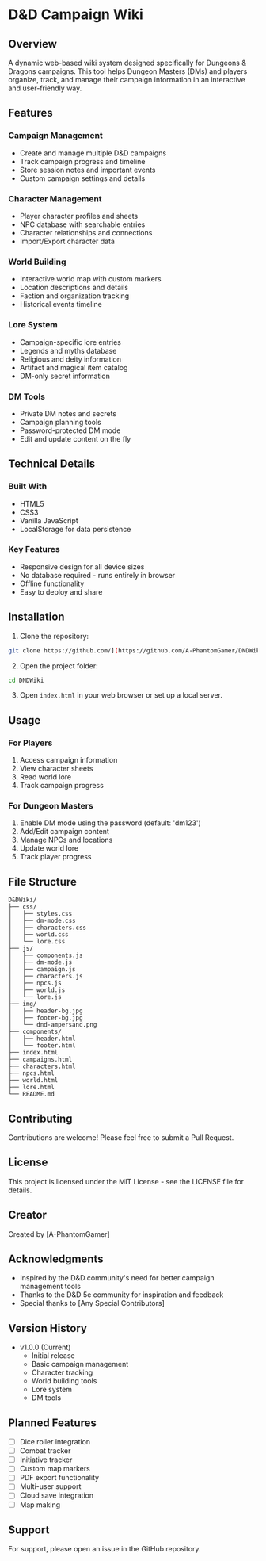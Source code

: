 # D&D Campaign Wiki

## Overview
A dynamic web-based wiki system designed specifically for Dungeons & Dragons campaigns. This tool helps Dungeon Masters (DMs) and players organize, track, and manage their campaign information in an interactive and user-friendly way.

## Features

### Campaign Management
- Create and manage multiple D&D campaigns
- Track campaign progress and timeline
- Store session notes and important events
- Custom campaign settings and details

### Character Management
- Player character profiles and sheets
- NPC database with searchable entries
- Character relationships and connections
- Import/Export character data

### World Building
- Interactive world map with custom markers
- Location descriptions and details
- Faction and organization tracking
- Historical events timeline

### Lore System
- Campaign-specific lore entries
- Legends and myths database
- Religious and deity information
- Artifact and magical item catalog
- DM-only secret information

### DM Tools
- Private DM notes and secrets
- Campaign planning tools
- Password-protected DM mode
- Edit and update content on the fly

## Technical Details

### Built With
- HTML5
- CSS3
- Vanilla JavaScript
- LocalStorage for data persistence

### Key Features
- Responsive design for all device sizes
- No database required - runs entirely in browser
- Offline functionality
- Easy to deploy and share

## Installation

1. Clone the repository:
```bash
git clone https://github.com/](https://github.com/A-PhantomGamer/DNDWiki
```

2. Open the project folder:
```bash
cd DNDWiki
```

3. Open `index.html` in your web browser or set up a local server.

## Usage

### For Players
1. Access campaign information
2. View character sheets
3. Read world lore
4. Track campaign progress

### For Dungeon Masters
1. Enable DM mode using the password (default: 'dm123')
2. Add/Edit campaign content
3. Manage NPCs and locations
4. Update world lore
5. Track player progress

## File Structure
```
D&DWiki/
├── css/
│   ├── styles.css
│   ├── dm-mode.css
│   ├── characters.css
│   ├── world.css
│   └── lore.css
├── js/
│   ├── components.js
│   ├── dm-mode.js
│   ├── campaign.js
│   ├── characters.js
│   ├── npcs.js
│   ├── world.js
│   └── lore.js
├── img/
│   ├── header-bg.jpg
│   ├── footer-bg.jpg
│   └── dnd-ampersand.png
├── components/
│   ├── header.html
│   └── footer.html
├── index.html
├── campaigns.html
├── characters.html
├── npcs.html
├── world.html
├── lore.html
└── README.md
```

## Contributing
Contributions are welcome! Please feel free to submit a Pull Request.

## License
This project is licensed under the MIT License - see the LICENSE file for details.

## Creator
Created by [A-PhantomGamer]

## Acknowledgments
- Inspired by the D&D community's need for better campaign management tools
- Thanks to the D&D 5e community for inspiration and feedback
- Special thanks to [Any Special Contributors]

## Version History
- v1.0.0 (Current)
  - Initial release
  - Basic campaign management
  - Character tracking
  - World building tools
  - Lore system
  - DM tools

## Planned Features
- [ ] Dice roller integration
- [ ] Combat tracker
- [ ] Initiative tracker
- [ ] Custom map markers
- [ ] PDF export functionality
- [ ] Multi-user support
- [ ] Cloud save integration
- [ ] Map making

## Support
For support, please open an issue in the GitHub repository.
